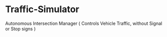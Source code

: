 # Traffic-Simulator
Autonomous Intersection Manager ( Controls Vehicle Traffic, without Signal or Stop signs )
